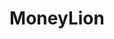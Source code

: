 ---
facebook: https://facebook.com/moneylion
instagram: https://instagram.com/moneylioninc
linkedin: https://linkedin.com/company/moneylion
logohandle: moneylion
sort: moneylion
title: MoneyLion
twitter: https://x.com/MoneyLion
website: https://www.moneylion.com/
youtube: https://youtube.com/moneylion
---